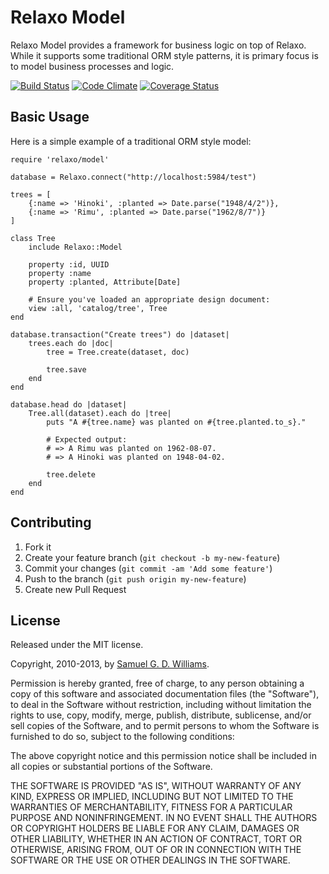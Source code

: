 # Relaxo Model

Relaxo Model provides a framework for business logic on top of Relaxo. While it supports some traditional ORM style patterns, it is primary focus is to model business processes and logic.

[![Build Status](https://secure.travis-ci.org/ioquatix/relaxo-model.svg)](http://travis-ci.org/ioquatix/relaxo-model)
[![Code Climate](https://codeclimate.com/github/ioquatix/relaxo-model.svg)](https://codeclimate.com/github/ioquatix/relaxo-model)
[![Coverage Status](https://coveralls.io/repos/ioquatix/relaxo-model/badge.svg)](https://coveralls.io/r/ioquatix/relaxo-model)

## Basic Usage

Here is a simple example of a traditional ORM style model:

	require 'relaxo/model'

	database = Relaxo.connect("http://localhost:5984/test")

	trees = [
		{:name => 'Hinoki', :planted => Date.parse("1948/4/2")},
		{:name => 'Rimu', :planted => Date.parse("1962/8/7")}
	]
	
	class Tree
		include Relaxo::Model
		
		property :id, UUID
		property :name
		property :planted, Attribute[Date]
	
		# Ensure you've loaded an appropriate design document:
		view :all, 'catalog/tree', Tree
	end
	
	database.transaction("Create trees") do |dataset|
		trees.each do |doc|
			tree = Tree.create(dataset, doc)
		
			tree.save
		end
	end
	
	database.head do |dataset|
		Tree.all(dataset).each do |tree|
			puts "A #{tree.name} was planted on #{tree.planted.to_s}."

			# Expected output:
			# => A Rimu was planted on 1962-08-07.
			# => A Hinoki was planted on 1948-04-02.
		
			tree.delete
		end
	end
	
## Contributing

1. Fork it
2. Create your feature branch (`git checkout -b my-new-feature`)
3. Commit your changes (`git commit -am 'Add some feature'`)
4. Push to the branch (`git push origin my-new-feature`)
5. Create new Pull Request

## License

Released under the MIT license.

Copyright, 2010-2013, by [Samuel G. D. Williams](http://www.codeotaku.com/samuel-williams).

Permission is hereby granted, free of charge, to any person obtaining a copy
of this software and associated documentation files (the "Software"), to deal
in the Software without restriction, including without limitation the rights
to use, copy, modify, merge, publish, distribute, sublicense, and/or sell
copies of the Software, and to permit persons to whom the Software is
furnished to do so, subject to the following conditions:

The above copyright notice and this permission notice shall be included in
all copies or substantial portions of the Software.

THE SOFTWARE IS PROVIDED "AS IS", WITHOUT WARRANTY OF ANY KIND, EXPRESS OR
IMPLIED, INCLUDING BUT NOT LIMITED TO THE WARRANTIES OF MERCHANTABILITY,
FITNESS FOR A PARTICULAR PURPOSE AND NONINFRINGEMENT. IN NO EVENT SHALL THE
AUTHORS OR COPYRIGHT HOLDERS BE LIABLE FOR ANY CLAIM, DAMAGES OR OTHER
LIABILITY, WHETHER IN AN ACTION OF CONTRACT, TORT OR OTHERWISE, ARISING FROM,
OUT OF OR IN CONNECTION WITH THE SOFTWARE OR THE USE OR OTHER DEALINGS IN
THE SOFTWARE.
